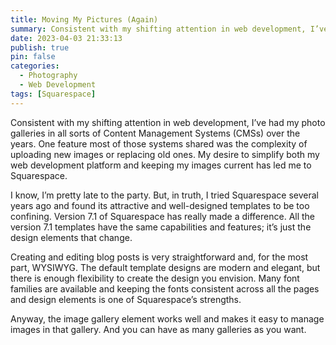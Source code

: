 ```yaml
---
title: Moving My Pictures (Again)
summary: Consistent with my shifting attention in web development, I’ve had my photo galleries in all sorts of Content Management Systems (CMSs) over the years. One feature most of those systems shared was the complexity of uploading new images or replacing old ones. My desire to simplify both my web development platform and keeping my images current has led me to Squarespace.
date: 2023-04-03 21:33:13
publish: true
pin: false
categories:
  - Photography
  - Web Development
tags: [Squarespace]
---
```


Consistent with my shifting attention in web development, I’ve had my photo galleries in all sorts of Content Management Systems (CMSs) over the years. One feature most of those systems shared was the complexity of uploading new images or replacing old ones. My desire to simplify both my web development platform and keeping my images current has led me to Squarespace.

I know, I’m pretty late to the party. But, in truth, I tried Squarespace several years ago and found its attractive and well-designed templates to be too confining. Version 7.1 of Squarespace has really made a difference. All the version 7.1 templates have the same capabilities and features; it’s just the design elements that change.

Creating and editing blog posts is very straightforward and, for the most part, WYSIWYG. The default template designs are modern and elegant, but there is enough flexibility to create the design you envision. Many font families are available and keeping the fonts consistent across all the pages and design elements is one of Squarespace’s strengths.

Anyway, the image gallery element works well and makes it easy to manage images in that gallery. And you can have as many galleries as you want.
